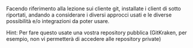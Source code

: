 Facendo riferimento alla lezione sui cliente git, installate i client di sotto riportati, andando a considerare i diversi approcci usati e le diverse possibilità e/o integrazioni da poter usare.

Hint: Per fare questo usate una vostra repository pubblica (GitKraken, per esempio, non vi permetterà di accedere alle repository private) 